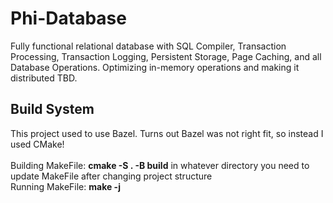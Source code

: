 # Phi-Database
Fully functional relational database with SQL Compiler, Transaction Processing, Transaction Logging, Persistent Storage, Page Caching, and all Database Operations. Optimizing in-memory operations and making it distributed TBD.

## Build System
This project used to use Bazel. Turns out Bazel was not right fit, so instead I used CMake!  
<br>
Building MakeFile: **cmake -S . -B build** in whatever directory you need to update MakeFile after changing project structure
<br>
Running MakeFile: **make -j**



